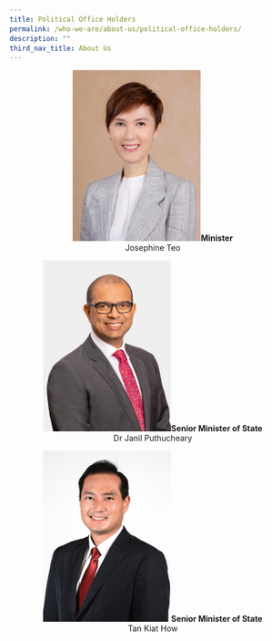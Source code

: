 ```yaml
---
title: Political Office Holders
permalink: /who-we-are/about-us/political-office-holders/
description: ""
third_nav_title: About Us
---
```

<div align="center">

<img style="height:300px; width:225px;" src="/images/POHes/min%20josephine%20teo%20495x660.jpeg">**Minister**<br>Josephine Teo 

<img style="height:300px; width:225px;" src="/images/POHes/sms%20janil%20495x660.jpeg">**Senior Minister of State** <br> Dr Janil Puthucheary

<img style="height:300px; width:225px;" src="/images/POHes/tan%20kiat%20how%20495x660.jpeg">**Senior Minister of State** <br> Tan Kiat How

</div>